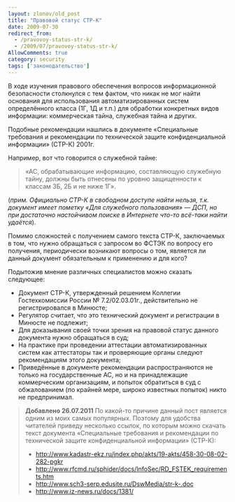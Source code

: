 ```yaml
---
layout: zlonov/old_post
title: "Правовой статус СТР-К"
date: 2009-07-30
redirect_from:
  - /pravovoy-status-str-k/
  - /2009/07/pravovoy-status-str-k/
AllowComments: true
category: security
tags: ['законодательство']
---
```

В ходе изучения правового обеспечения вопросов информационной безопасности столкнулся с тем фактом, что никак не мог найти основания для использования автоматизированных систем определённого класса (1Г, 1Д и т.п.) для обработки конкретных видов информации: коммерческая тайна, служебная тайна и других.

Подобные рекомендации нашлись в документе «Специальные требования и рекомендации по технической защите конфиденциальной информации» (СТР-К) 2001г.

Например, вот что говорится о служебной тайне:
> «АС, обрабатывающие информацию, составляющую служебную тайну, должны быть отнесены по уровню защищенности к классам 3Б, 2Б и не ниже 1Г».

(_прим. Официально СТР-К в свободном доступе найти нельзя, т.к. документ имеет пометку «Для служебного пользования» — ДСП, но при достаточно настойчивом поиске в Интернете что-то всё-таки найти удаётся_).

Помимо сложностей с получением самого текста СТР-К, заключаемых в том, что нужно обращаться с запросом во ФСТЭК по вопросу его получения, периодически возникают вопросы о том, является ли данный документ обязательным к применению и для кого?

Подытожив мнение различных специалистов можно сказать следующее:

- Документ СТР-К, утвержденный решением Коллегии Гостехкомиссии России № 7.2/02.03.01г., действительно не регистрировался в Минюсте;
- Регулятор считает, что это технический документ и регистрации в Минюсте не подлежит;
- Для доказывания своей точки зрения на правовой статус данного документа нужно обращаться в суд;
- На практике при проведении аттестации автоматизированных систем как аттестаторы так и проверяющие органы следуют рекомендациям этого документа;
- Приведённые в документе рекомендации распространяются не только на государственные АС, но и на принадлежащие коммерческим организациям, и попыток обратиться в суд с обжалованием (по крайней мере, широко известных попыток) никто не предпринимал.

> **Добавлено 26.07.2011**
> По какой-то причине данный пост является одним из моих самых популярных. Поэтому для удобства читателей приведу несколько ссылок, по которым можно скачать текст документа «Специальные требования и рекомендации по технической защите конфиденциальной информации» (СТР-К):
> - http://www.kadastr-ekz.ru/index.php/akts/19-akts/458-30-08-02-282-pgkr
> - http://www.rfcmd.ru/sphider/docs/InfoSec/RD_FSTEK_requirements.htm
> - http://www.sch3-serp.edusite.ru/DswMedia/str-k-.doc
> - http://www.iz-news.ru/docs/1381/
